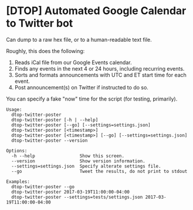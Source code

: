 # [DTOP] Automated Google Calendar to Twitter bot

Can dump to a raw hex file, or to a human-readable text file.

Roughly, this does the following:
1. Reads iCal file from our Google Events calendar.
2. Finds any events in the next 4 or 24 hours, including recurring events.
3. Sorts and formats announcements with UTC and ET start time for each event.
4. Post announcement(s) on Twitter if instructed to do so.

You can specify a fake "now" time for the script (for testing, primarily).

```
Usage:
  dtop-twitter-poster
  dtop-twitter-poster [-h | --help]
  dtop-twitter-poster [--go] [--settings=settings.json]
  dtop-twitter-poster [<timestamp>]
  dtop-twitter-poster [<timestamp>] [--go] [--settings=settings.json]
  dtop-twitter-poster --version

Options:
  -h --help                 Show this screen.
  --version                 Show version information.
  --settings=settings.json  Specify alterate settings file.
  --go                      Tweet the results, do not print to stdout

Examples:
  dtop-twitter-poster --go
  dtop-twitter-poster 2017-03-19T11:00:00-04:00
  dtop-twitter-poster --settings=tests/settings.json 2017-03-19T11:00:00-04:00
```
